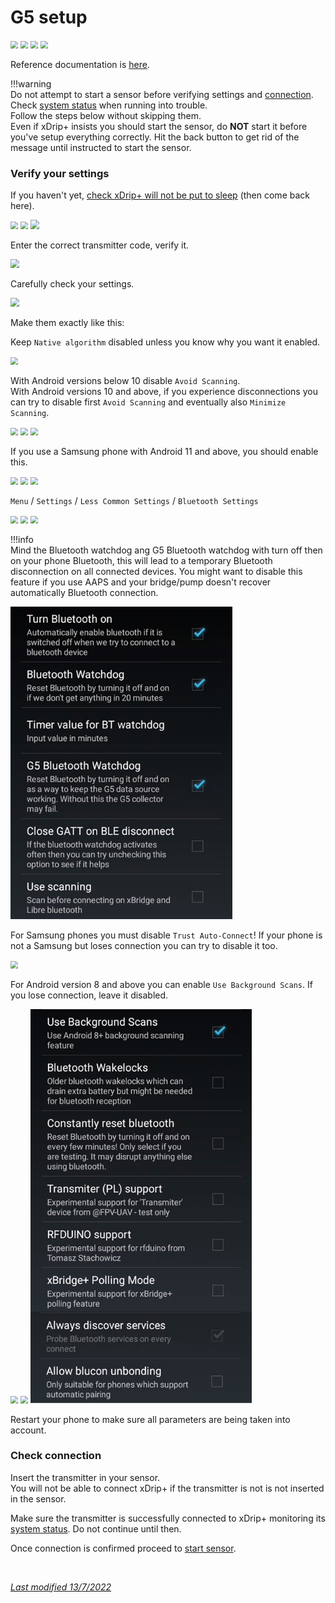 # G5 setup

<img src="../../images/hamburger_menu.png" style="zoom:75%;" />  
<img src="../../images/M-S.png" style="zoom:75%;" />  
<img src="../../images/M-S-HDS.png" style="zoom:75%;" />  
<img src="../images/M-S-HDSlistB.png" style="zoom:75%;" />

Reference documentation is [here](https://navid200.github.io/xDrip/docs/Dexcom_page.html).

!!!warning  
    Do not attempt to start a sensor before verifying settings and [connection](../../troubleshoot/connection/).  
    Check [system status](../../troubleshoot/systemstatus/) when running into trouble.  
    Follow the steps below without skipping them.  
    Even if xDrip+ insists you should start the sensor, do **NOT** start it before you've setup everything correctly.  Hit the back button to get rid of the message until instructed to start the sensor.

### Verify your settings

If you haven't yet, [check xDrip+ will not be put to sleep](../install/#make-sure-xdrip-will-not-be-put-to-sleep) (then come back here).

<img src="../../images/hamburger_menu.png" style="zoom:75%;" />

<img src="../../images/M-S.png" style="zoom:75%;" />

<img src="../../images/M-S-G56D.png" style="zoom:90%;" />

Enter the correct transmitter code, verify it.

<img src="../../images/M-S-G56D1.png" style="zoom:90%;" />

Carefully check your settings.

<img src="../../images/M-S-G56D2.png" style="zoom:90%;" />

Make them exactly like this:

Keep `Native algorithm` disabled unless you know why you want it enabled.

<img src="../images/M-S-G56D-G51.png" style="zoom:76%;" />

With Android versions below 10 disable `Avoid Scanning`.  
With Android versions 10 and above, if you experience disconnections you can try to disable first `Avoid Scanning` and eventually also `Minimize Scanning`.

<img src="../images/M-S-G56D-G52.png" style="zoom:75%;" />

<img src="../images/M-S-G56D-G53.png" style="zoom:75%;" />

<img src="../images/M-S-G56D-G54.png" style="zoom:75%;" />

If you use a Samsung phone with Android 11 and above, you should enable this.

<img src="../images/M-S-G56D-G57.png" style="zoom:76%;" />

<img src="../images/M-S-G56D-G55.png" style="zoom:75%;" />

<img src="../images/M-S-G56D-G56.png" style="zoom:75%;" />

</br>

`Menu` / `Settings` / `Less Common Settings` / `Bluetooth Settings`

<img src="../../images/hamburger_menu.png" style="zoom:75%;" />

<img src="../../images/M-S.png" style="zoom:75%;" />

<img src="../../images/M-S-LCS.png" style="zoom:75%;" />

!!!info  
    Mind the Bluetooth watchdog ang G5 Bluetooth watchdog with turn off then on your phone Bluetooth, this will lead to a temporary Bluetooth disconnection on all connected devices. You might want to disable this feature if you use AAPS and your bridge/pump doesn't recover automatically Bluetooth connection.

<img src="../images/M-S-LCS-BT-G1.png" style="zoom:76%;" />

For Samsung phones you must disable `Trust Auto-Connect`! If your phone is not a Samsung but loses connection you can try to disable it too.

<img src="../../images/M-S-LCS-BT-TAC.png" style="zoom:75%;" />

For Android version 8 and above you can enable `Use Background Scans`. If you lose connection, leave it disabled.

<img src="../images/M-S-LCS-BT-L3.png" style="zoom:75%;" />  
<img src="../images/M-S-LCS-BT-MK.png" style="zoom:75%;" />  
<img src="../images/M-S-LCS-BT-G2.png" style="zoom:76%;" />

</br>

Restart your phone to make sure all parameters are being taken into account.

### Check connection

Insert the transmitter in your sensor.  
You will not be able to connect xDrip+ if the transmitter is not is not inserted in the sensor.

Make sure the transmitter is successfully connected to xDrip+ monitoring its [system status](../../troubleshoot/connection). Do not continue until then.

Once connection is confirmed proceed to [start sensor](../../use/startsensor/#g4-with-bridge-g5-and-g6).

</br>

[*Last modified 13/7/2022*](https://github.com/NightscoutFoundation/xDrip/releases/tag/2022.07.13)
